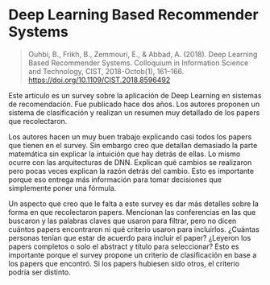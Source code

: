 # Deep Learning Based Recommender Systems
> Ouhbi, B., Frikh, B., Zemmouri, E., & Abbad, A. (2018). Deep Learning Based Recommender Systems. Colloquium in Information Science and Technology, CIST, 2018-Octob(1), 161–166. https://doi.org/10.1109/CIST.2018.8596492

Este artículo es un survey sobre la aplicación de Deep Learning en sistemas de recomendación. Fue publicado hace dos años. Los autores proponen un sistema de clasificación y realizan un resumen muy detallado de los papers que recolectaron.

Los autores hacen un muy buen trabajo explicando casi todos los papers que tienen en el survey. Sin embargo creo que detallan demasiado la parte matemática sin explicar la intuición que hay detrás de ellas. Lo mismo ocurre con las arquitecturas de DNN. Explican qué cambios se realizaron pero pocas veces explican la razón detrás del cambio. Esto es importante porque eso entrega más información para tomar decisiones que simplemente poner una fórmula.

Un aspecto que creo que le falta a este survey es dar más detalles sobre la forma en que recolectaron papers. Mencionan las conferencias en las que buscaron y las palabras claves que usaron para filtrar, pero no dicen cuántos papers encontraron ni qué criterio usaron para incluirlos. ¿Cuántas personas tenían que estar de acuerdo para incluir el paper? ¿Leyeron los papers completos o solo el abstract y título para seleccionar? Esto es importante porque el survey propone un criterio de clasificación en base a los papers que encontró. Si los papers hubiesen sido otros, el criterio podría ser distinto.
